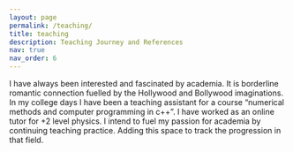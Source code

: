 ```yaml
---
layout: page
permalink: /teaching/
title: teaching
description: Teaching Journey and References
nav: true
nav_order: 6
---
```


I have always been interested and fascinated by academia. It is borderline romantic connection fuelled by the Hollywood and Bollywood imaginations. 
In my college days I have been a teaching assistant for a course “numerical methods and computer programming in c++”. I have worked as an online tutor for +2 level physics. 
I intend to fuel my passion for academia by continuing  teaching practice. 
Adding this space to track the progression in that field. 
